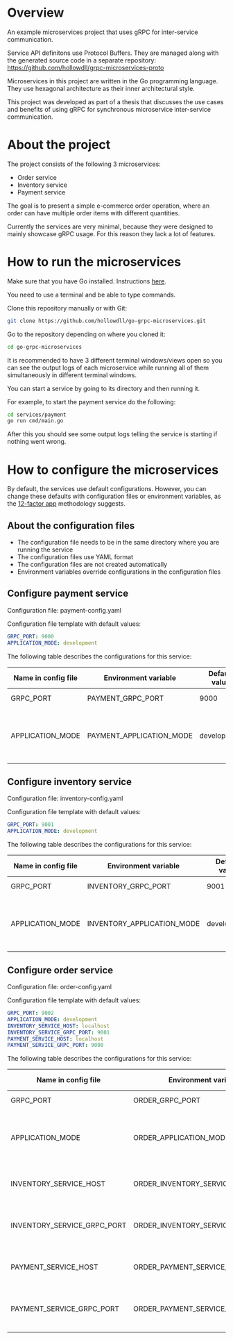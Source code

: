 # Overview
An example microservices project that uses gRPC for inter-service communication.

Service API definitons use Protocol Buffers. They are managed along with the generated source code in a separate repository: https://github.com/hollowdll/grpc-microservices-proto

Microservices in this project are written in the Go programming language. They use hexagonal architecture as their inner architectural style.

This project was developed as part of a thesis that discusses the use cases and benefits of using gRPC for synchronous microservice inter-service communication.

# About the project

The project consists of the following 3 microservices:
- Order service
- Inventory service
- Payment service

The goal is to present a simple e-commerce order operation, where an order can have multiple order items with different quantities.

Currently the services are very minimal, because they were designed to mainly showcase gRPC usage. For this reason they lack a lot of features.

# How to run the microservices

Make sure that you have Go installed. Instructions [here](https://go.dev/doc/install).

You need to use a terminal and be able to type commands.

Clone this repository manually or with Git:
```sh
git clone https://github.com/hollowdll/go-grpc-microservices.git
```

Go to the repository depending on where you cloned it:
```sh
cd go-grpc-microservices
```

It is recommended to have 3 different terminal windows/views open so you can see the output logs of each microservice while running all of them simultaneously in different terminal windows.

You can start a service by going to its directory and then running it.

For example, to start the payment service do the following:
```sh
cd services/payment
go run cmd/main.go
```

After this you should see some output logs telling the service is starting if nothing went wrong.

# How to configure the microservices

By default, the services use default configurations. However, you can change these defaults with configuration files or environment variables, as the [12-factor app](https://12factor.net/) methodology suggests.

## About the configuration files

- The configuration file needs to be in the same directory where you are running the service
- The configuration files use YAML format
- The configuration files are not created automatically
- Environment variables override configurations in the configuration files

## Configure payment service

Configuration file: payment-config.yaml

Configuration file template with default values:
```yaml
GRPC_PORT: 9000
APPLICATION_MODE: development
```

The following table describes the configurations for this service:

Name in config file | Environment variable     | Default value | Description
------------------- | ------------------------ | ------------- | -----------
GRPC_PORT           | PAYMENT_GRPC_PORT        | 9000          | gRPC server port number.
APPLICATION_MODE    | PAYMENT_APPLICATION_MODE | development   | Mode the service runs in. e.g. development, staging, production.

## Configure inventory service

Configuration file: inventory-config.yaml

Configuration file template with default values:
```yaml
GRPC_PORT: 9001
APPLICATION_MODE: development
```

The following table describes the configurations for this service:

Name in config file | Environment variable     | Default value | Description
------------------- | ------------------------ | ------------- | -----------
GRPC_PORT           | INVENTORY_GRPC_PORT        | 9001          | gRPC server port number.
APPLICATION_MODE    | INVENTORY_APPLICATION_MODE | development   | Mode the service runs in. e.g. development, staging, production.

## Configure order service

Configuration file: order-config.yaml

Configuration file template with default values:
```yaml
GRPC_PORT: 9002
APPLICATION_MODE: development
INVENTORY_SERVICE_HOST: localhost
INVENTORY_SERVICE_GRPC_PORT: 9001
PAYMENT_SERVICE_HOST: localhost
PAYMENT_SERVICE_GRPC_PORT: 9000
```

The following table describes the configurations for this service:

Name in config file         | Environment variable              | Default value | Description
--------------------------- | --------------------------------- | ------------- | -----------
GRPC_PORT                   | ORDER_GRPC_PORT                   | 9002          | gRPC server port number.
APPLICATION_MODE            | ORDER_APPLICATION_MODE            | development   | Mode the service runs in. e.g. development, staging, production.
INVENTORY_SERVICE_HOST      | ORDER_INVENTORY_SERVICE_HOST      | localhost     | Host or IP address of the inventory service.
INVENTORY_SERVICE_GRPC_PORT | ORDER_INVENTORY_SERVICE_GRPC_PORT | 9001          | Port number of the inventory service's gRPC server.
PAYMENT_SERVICE_HOST        | ORDER_PAYMENT_SERVICE_HOST        | localhost     | Host or IP address of the payment service.
PAYMENT_SERVICE_GRPC_PORT   | ORDER_PAYMENT_SERVICE_GRPC_PORT   | 9000          | Port number of the payment service's gRPC server.


